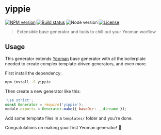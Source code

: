 # yippie

[![NPM version](https://img.shields.io/npm/v/yippie.svg)](https://www.npmjs.com/package/yippie)
[![Build status](https://img.shields.io/travis/yippie/master.svg)](https://travis-ci.org/yippie)
![Node version](https://img.shields.io/badge/node-%3E%3D6.0.0-brightgreen.svg)
[![License](https://img.shields.io/badge/license-MIT-blue.svg)](LICENSE)

> Extensible base generator and tools to chill out your Yeoman worflow

## Usage

This generator extends [Yeoman](https://yeoman.io) base generator with all the boilerplate needed to create complex template-driven generators, and even more.

First install the dependency:
```bash
npm install -S yippie
```

Then create a new generator like this:
```javascript
'use strict';
const Generator = require('yippie');
module.exports = Generator.make({ baseDir: __dirname });
```

Add some template files in a `templates/` folder and you're done.
 
Congratulations on making your first Yeoman generator! :tada:

